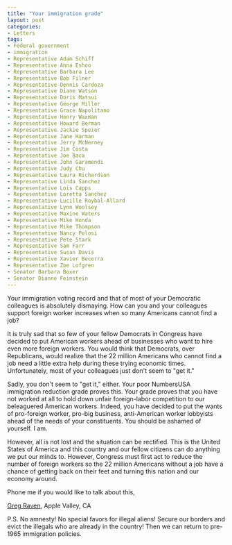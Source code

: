 ```yaml
---
title: "Your immigration grade"
layout: post
categories:
- Letters
tags:
- Federal government
- immigration
- Representative Adam Schiff
- Representative Anna Eshoo
- Representative Barbara Lee
- Representative Bob Filner
- Representative Dennis Cardoza
- Representative Diane Watson
- Representative Doris Matsui
- Representative George Miller
- Representative Grace Napolitano
- Representative Henry Waxman
- Representative Howard Berman
- Representative Jackie Speier
- Representative Jane Harman
- Representative Jerry McNerney
- Representative Jim Costa
- Representative Joe Baca
- Representative John Garamendi
- Representative Judy Chu
- Representative Laura Richardson
- Representative Linda Sanchez
- Representative Lois Capps
- Representative Loretta Sanchez
- Representative Lucille Roybal-Allard
- Representative Lynn Woolsey
- Representative Maxine Waters
- Representative Mike Honda
- Representative Mike Thompson
- Representative Nancy Pelosi
- Representative Pete Stark
- Representative Sam Farr
- Representative Susan Davis
- Representative Xavier Becerra
- Representative Zoe Lofgren
- Senator Barbara Boxer
- Senator Dianne Feinstein
---
```


Your immigration voting record and that of most of your Democratic colleagues is absolutely dismaying. How can you and your colleagues support foreign worker increases when so many Americans cannot find a job?  
  
It is truly sad that so few of your fellow Democrats in Congress have decided to put American workers ahead of businesses who want to hire even more foreign workers. You would think that Democrats, over Republicans, would realize that the 22 million Americans who cannot find a job need a little extra help during these trying economic times. Unfortunately, most of your colleagues just don't seem to "get it."

Sadly, you don't seem to "get it," either. Your poor NumbersUSA immigration reduction grade proves this. Your grade proves that you have not worked at all to hold down unfair foreign-labor competition to our beleaguered American workers. Indeed, you have decided to put the wants of pro-foreign worker, pro-big business, anti-American worker lobbyists ahead of the needs of your constituents. You should be ashamed of yourself. I am.

However, all is not lost and the situation can be rectified. This is the United States of America and this country and our fellow citizens can do anything we put our minds to. However, Congress must first act to reduce the number of foreign workers so the 22 million Americans without a job have a chance of getting back on their feet and turning this nation and our economy around.

Phone me if you would like to talk about this,

[Greg Raven](https://www.gregraven.org), Apple Valley, CA

P.S. No amnesty! No special favors for illegal aliens! Secure our borders and evict the illegals who are already in the country! Then we can return to pre-1965 immigration policies.